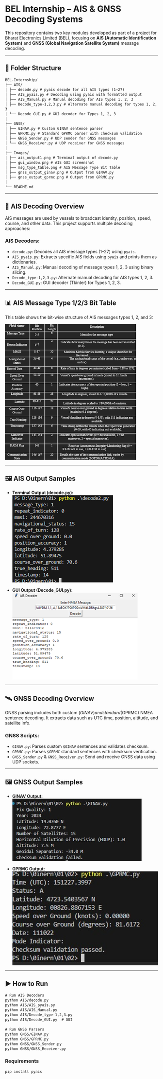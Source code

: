 # BEL Internship – AIS & GNSS Decoding Systems

This repository contains two key modules developed as part of a project for Bharat Electronics Limited (BEL), focusing on **AIS (Automatic Identification System)** and **GNSS (Global Navigation Satellite System)** message decoding.

---

## 📁 Folder Structure

```
BEL-Internship/
├── AIS/
│ ├── decode.py # pyais decode for all AIS types (1–27)
│ ├── AIS_pyais.py # Decoding using pyais with formatted output
│ ├── AIS_Manual.py # Manual decoding for AIS types 1, 2, 3
│ ├── Decode_type-1,2,3.py # Alternate manual decoding for types 1, 2, 3
│ └── Decode_GUI.py # GUI decoder for Types 1, 2, 3
│
├── GNSS/
│ ├── GINAV.py # Custom GINAV sentence parser
│ ├── GPRMC.py # Standard GPRMC parser with checksum validation
│ ├── GNSS_Sender.py # UDP sender for GNSS messages
│ └── GNSS_Receiver.py # UDP receiver for GNSS messages
│
├── Images/
│ ├── ais_output1.png # Terminal output of decode.py
│ ├── gui_window.png # AIS GUI screenshot
│ ├── msg_type_table.png # AIS Message Type Bit Table
│ ├── gnss_output_ginav.png # Output from GINAV.py
│ ├── gnss_output_gprmc.png # Output from GPRMC.py
│
└── README.md
```
---

## 🚢 AIS Decoding Overview

AIS messages are used by vessels to broadcast identity, position, speed, course, and other data. This project supports multiple decoding approaches:

### AIS Decoders:

- `decode.py`: Decodes all AIS message types (1–27) using `pyais`.
- `AIS_pyais.py`: Extracts specific AIS fields using `pyais` and prints them as dictionaries.
- `AIS_Manual.py`: Manual decoding of message types 1, 2, 3 using binary slicing.
- `Decode_type-1,2,3.py`: Alternate manual decoding for AIS types 1, 2, 3.
- `Decode_GUI.py`: GUI decoder (Tkinter) for Types 1, 2, 3.

---

## 📊 AIS Message Type 1/2/3 Bit Table

This table shows the bit-wise structure of AIS messages types 1, 2, and 3:

![AIS Type Bit Table](Images/msg_type_table.png)

---

## 🖼 AIS Output Samples

- **Terminal Output (decode.py):**  
  ![AIS Output](Images/ais_output1.png)

- **GUI Output (Decode_GUI.py):**  
  ![AIS GUI](Images/gui_window.png)

---

## 🛰 GNSS Decoding Overview

GNSS parsing includes both custom ($GINAV) and standard ($GPRMC) NMEA sentence decoding. It extracts data such as UTC time, position, altitude, and satellite info.

### GNSS Scripts:

- `GINAV.py`: Parses custom `$GINAV` sentences and validates checksum.
- `GPRMC.py`: Parses `$GPRMC` standard sentences with checksum verification.
- `GNSS_Sender.py` & `GNSS_Receiver.py`: Send and receive GNSS data using UDP sockets.

---

## 🖼 GNSS Output Samples

- **GINAV Output:**  
  ![GINAV Output](Images/gnss_output_ginav.png)

- **GPRMC Output:**  
  ![GPRMC Output](Images/gnss_output_gprmc.png)

---

## ▶️ How to Run

```
# Run AIS Decoders
python AIS/decode.py
python AIS/AIS_pyais.py
python AIS/AIS_Manual.py
python AIS/Decode_type-1,2,3.py
python AIS/Decode_GUI.py  # GUI

# Run GNSS Parsers
python GNSS/GINAV.py
python GNSS/GPRMC.py
python GNSS/GNSS_Sender.py
python GNSS/GNSS_Receiver.py
```

### Requirements

```
pip install pyais
```
